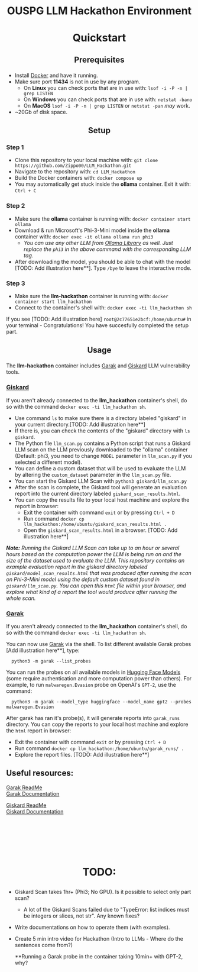 # <p align="center">OUSPG LLM Hackathon Environment</p>

# <p align="center">Quickstart</p>

## <p align="center">Prerequisites</p>

- Install [Docker](https://docs.docker.com/engine/install/) and have it running.
- Make sure port **11434** is not in use by any program.
  - On **Linux** you can check ports that are in use with: `lsof -i -P -n | grep LISTEN`
  - On **Windows** you can check ports that are in use with: `netstat -bano`
  - On **MacOS** `lsof -i -P -n | grep LISTEN` or `netstat -pan` *may* work.
- ~20Gb of disk space.



## <p align="center">Setup</p>

### Step 1

- Clone this repository to your local machine with: `git clone https://github.com/Zippo00/LLM_Hackathon.git`
- Navigate to the repository with: `cd LLM_Hackathon`
- Build the Docker containers with: `docker compose up`
- You may automatically get stuck inside the **ollama** container. Exit it with: `Ctrl + C`

### Step 2

- Make sure the **ollama** container is running with: `docker container start ollama`
- Download & run Microsoft's Phi-3-Mini model inside the **ollama** container with: `docker exec -it ollama ollama run phi3`
  - *You can use any other LLM from [Ollama Library](https://ollama.com/library) as well. Just replace the `phi3` in the above command with the corresponding LLM tag.*
- After downloading the model, you should be able to chat with the model [TODO: Add illustration here**]. Type `/bye` to leave the interactive mode.

### Step 3

- Make sure the **llm-hackathon** container is running with: `docker container start llm_hackathon`
- Connect to the container's shell with: `docker exec -ti llm_hackathon sh` 

If you see [TODO: Add illustration here] `root@2c77651e2bcf:/home/ubuntu#` in your terminal - Congratulations! You have succesfully completed the setup part.




## <p align="center">Usage</p>

The **llm-hackathon** container includes [Garak](https://docs.garak.ai/garak) and [Giskard](https://docs.giskard.ai/en/stable/open_source/scan/scan_llm/index.html) LLM vulnerability tools.


### <ins>Giskard</ins>
If you aren't already connected to the **llm_hackathon** container's shell, do so with the command `docker exec -ti llm_hackathon sh`. 

- Use command `ls` to make sure there is a directory labeled "giskard" in your current directory.[TODO: Add illustration here**]
- If there is, you can check the contents of the "giskard" directory with `ls giskard`.
- The Python file `llm_scan.py` contains a Python script that runs a Giskard LLM scan on the LLM previously downloaded to the "ollama" container (Default: phi3, you need to change `MODEL` parameter in `llm_scan.py` if you selected a different model).
- You can define a custom dataset that will be used to evaluate the LLM by altering the `custom_dataset` parameter in the `llm_scan.py` file.
- You can start the Giskard LLM Scan with `python3 giskard/llm_scan.py`
- After the scan is complete, the Giskard tool will generate an evaluation report into the current directory labeled `giskard_scan_results.html`.
- You can copy the results file to your local host machine and explore the report in browser:
  - Exit the container with command `exit` or by pressing `Ctrl + D`
  - Run command `docker cp llm_hackathon:/home/ubuntu/giskard_scan_results.html .`
  - Open the `giskard_scan_results.html` in a browser. [TODO: Add illustration here**] 

***Note:** Running the Giskard LLM Scan can take up to an hour or several hours based on the computation power the LLM is being run on and the size of the dataset used to evaluate the LLM. This repository contains an example evaluation report in the giskard directory labeled `giskard/model_scan_results.html` that was produced after running the scan on Phi-3-Mini model using the default custom dataset found in `giskard/llm_scan.py`. You can open this `html` file within your browser, and explore what kind of a report the tool would produce after running the whole scan.*
  

### <ins>Garak</ins>

If you aren't already connected to the **llm_hackathon** container's shell, do so with the command `docker exec -ti llm_hackathon sh`. 

You can now use [Garak](https://docs.garak.ai/garak) via the shell. To list different available Garak probes [Add illustration here**], type:   
```console
  python3 -m garak --list_probes
```

You can run the probes on all available models in [Hugging Face Models](https://huggingface.co/models) (some require authentication and more computation power than others). For example, to run `malwaregen.Evasion` probe on OpenAI's `GPT-2`, use the command:
```console
  python3 -m garak --model_type huggingface --model_name gpt2 --probes malwaregen.Evasion
```

After garak has ran it's probe(s), it will generate reports into `garak_runs` directory. 
You can copy the reports to your local host machine and explore the `html` report in browser:
  - Exit the container with command `exit` or by pressing `Ctrl + D`
  - Run command `docker cp llm_hackathon:/home/ubuntu/garak_runs/ .`
  - Explore the report files. [TODO: Add illustration here**] 


## Useful resources:

[Garak ReadMe](https://github.com/leondz/garak?tab=readme-ov-file)  
[Garak Documentation](https://docs.garak.ai/garak)  
  
[Giskard ReadMe](https://github.com/Giskard-AI/giskard)  
[Giskard Documentation](https://docs.giskard.ai/en/stable/open_source/scan/scan_llm/index.html)  

<br>
<br>
<br>
<br>
<br>

# <p align="center">TODO:</p>
- Giskard Scan takes 1hr+ (Phi3; No GPU). Is it possible to select only part scan?
   - A lot of the Giskard Scans failed due to "TypeError: list indices must be integers or slices, not str". Any known fixes?
- Write documentations on how to operate them (with examples).
- Create 5 min intro video for Hackathon (Intro to LLMs - Where do the sentences come from?)

  **Running a Garak probe in the container taking 10min+ with GPT-2, why?
